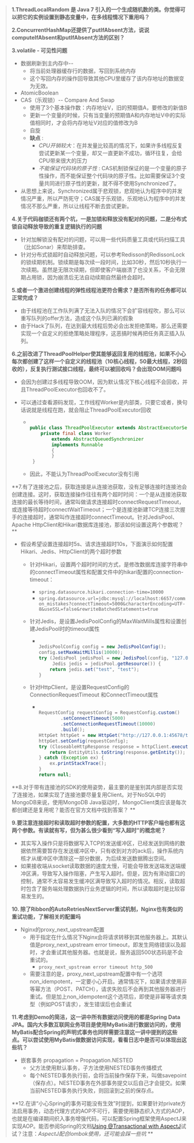 > **1.ThreadLocalRandom 是 Java 7 引入的一个生成随机数的类。你觉得可以把它的实例设置到静态变量中，在多线程情况下重用吗？**
>
> **2.ConcurrentHashMap还提供了putIfAbsent方法，说说computeIfAbsent和putIfAbsent方法的区别？**
>
> **3.volatile - 可见性问题**
>
> - 数据刷新到主内存中-- 
>   - 将当前处理器缓存行的数据，写回到系统内存
>   - 这个写回内存的操作回导致其他CPU里缓存了该内存地址的数据变为无效。
> - AtomicBoolean
> - CAS（乐观锁）-- Compare And Swap
>   - 使用了3个基本操作数：内存地址V，旧的预期值A，要修改的新值B
>   - 更新一个变量的时候，只有当变量的预期值A和内存地址V中的实际值相同时，才会将内存地址V对应的值修改为B
>   - 自旋
>   - **缺点** : 
>     - *CPU开销较大*：在并发量比较高的情况下，如果许多线程反复尝试更新某一个变量，却又一直更新不成功，循环往复，会给CPU带来很大的压力
>     - *不能保证代码块的原子性* : CAS机制锁保证的是一个变量的原子性操作，而不能保证整个代码块的原子性。比如需要保证3个变量共同进行原子性的更新，就不得不使用Synchronized了。
> - 从思想上来说，Synchronized属于悲观锁，悲观地认为程序中的并发情况严重，所以严防死守；CAS属于乐观锁，乐观地认为程序中的并发情况不那么严重，所以让线程不断去尝试更新。
>
> **4.关于代码枷锁还有两个坑，一是加锁和释放没有配对的问题，二是分布式锁自动释放导致的重复逻辑执行的问题**
>
> - 针对加解锁没有配对的问题，可以用一些代码质量工具或代码扫描工具（比如Sonar）来帮助排查。
> - 针对分布式锁超时自动释放问题，可以参考Redisson的RedissonLock的锁续期机制。锁续期是每次续一段时间，比如30秒，然后10秒执行一次续期。虽然是无限次续期，但即使客户端崩溃了也没关系，不会无限期占用锁，因为崩溃后无法自动续期自然最终会超时。
>
> **5.或者一个激进创建线程的弹性线程池更符合需求？是否所有的任务都可以正常完成？**
>
> - 由于线程池在工作队列满了无法入队的情况下会扩容线程吹，那么可以重写队列的offer方法，造成这个队列已满的假象
> - 由于Hack了队列，在达到最大线程后势必会出发拒绝策略，那么还需要实现一个自定义的拒绝策略处理程序，这恶搞时候再把任务真正插入队列。
>
> **6.之前改进了ThreadPoolHelper使其能够返回复用的线程池，如果不小心每次都创建了这样一个自定义的线程池（10核心线程，50最大线程，2秒回收的），反复执行测试接口线程，最终可以被回收吗？会出现OOM问题吗**
>
> - 会因为创建过多线程导致OOM，因为默认情况下核心线程不会回收，并且ThreadPoolExecutor也回收不了。
>
> - 可以通过查看源码发现，工作线程Worker是内部类，只要它或者，换句话说就是线程在跑，就会阻止ThreadPoolExecutor回收
>
>   - ```java
>     
>     public class ThreadPoolExecutor extends AbstractExecutorService {
>         private final class Worker
>             extends AbstractQueuedSynchronizer
>             implements Runnable 
>             { 
>             }
>      }
>     ```
>
>   - 因此，不能认为ThreadPoolExecutor没有引用
>
> **7.有了连接池之后，获取连接是从连接池获取，没有足够连接时连接池会创建连接。这时，获取连接操作往往有两个超时时间：一个是从连接池获取连接的最长等待时间，通常叫做请求连接超时connectRequestTimeout，或连接等待超时connectWaitTimeout；一个是连接池新建TCP连接三次握手的连接超时，通常叫作连接超时connectTimeout。针对JedisPool、Apache HttpClient和Hikari数据库连接池，那该如何设置这两个参数呢？ **
>
> - 假设希望设置连接超时5s、请求连接超时10s，下面演示如何配置Hikari、Jedis、HttpClient的两个超时参数
>
>   - 针对Hikari，设置两个超时时间的方式，是修改数据库连接字符串中的connectTimeout属性和配置文件中的hikari配置的connection-timeout：
>
>     - `spring.datasource.hikari.connection-time=10000`
>     - `spring.datasource.url=jdbc:mysql://localhost:6657/common_mistakes?connectTimeout=5000&characterEncoding=UTF-8&useSSL=false&rewriteBatchedStatements=true`
>
>   - 针对Jedis，是设置JedisPoolConfig的MaxWaitMills属性和设置创建JedisPool时的timeout属性
>
>     - ```java
>       
>       JedisPoolConfig config = new JedisPoolConfig();
>       config.setMaxWaitMillis(10000);
>       try (JedisPool jedisPool = new JedisPool(config, "127.0.0.1", 6379, 5000);
>            Jedis jedis = jedisPool.getResource()) {
>           return jedis.set("test", "test");
>       }
>       ```
>
>   - 针对HttpClient，是设置RequestConfig的ConnectionRequestTimeout 和ConnectTimeout属性
>
>     - ```java
>       
>       RequestConfig requestConfig = RequestConfig.custom()
>               .setConnectTimeout(5000)
>               .setConnectionRequestTimeout(10000)
>               .build();
>       HttpGet httpGet = new HttpGet("http://127.0.0.1:45678/twotimeoutconfig/test");
>       httpGet.setConfig(requestConfig);
>       try (CloseableHttpResponse response = httpClient.execute(httpGet)) {
>           return EntityUtils.toString(response.getEntity());
>       } catch (Exception ex) {
>           ex.printStackTrace();
>       }
>       return null;
>       ```
>
> **8.对于带有连接池的SDK的使用姿势，最主要的是鉴别其内部是否实现了连接池，如果实现了连接池要尽量复用Client。对于NoSQL中的MongoDB来说，使用MongoDB Java驱动时，MongoClient类应该是每次都创建还是复用呢？能否在官方文档中找到答案？ **
>
> **9.要注意连接超时和读取超时参数的配置，大多数的HTTP客户端也都有这两个参数。有读就有写，但为甚么很少看到“写入超时”的概念呢？**
>
> - 其实写入操作只是将数据写入TCP的发送缓冲区，已经发送到网络的数据依然需要暂存在发送缓冲区中，只有收到对方的ack后，操作系统内核才从缓冲区中清除这一部分数据，为后续发送数据腾出空间。
> - 如果接收端从socket读取数据的速度太慢，可能会导致发送端发送端缓冲区满，导致写入操作阻塞，产生写入超时。但是，因为有滑动窗口的控制，通常不太容易发生缓冲区满导致写入超时的情况。相反，读取超时包含了服务端处理数据执行业务逻辑的时间，所以读取超时是比较容易发生的。
>
> **10. 除了Ribbon的AutoRetriesNextServer重试机制，Nginx也有类似的重试功能，了解相关的配置吗**
>
> - Nginx的proxy_next_upstream配置
>   - 用于指定在什么情况下Nginx会将请求转移到其他服务器上。其默认值是proxy_next_upstream error timeout，即发生网络错误以及超时，才会重试其他服务器。也就是说，服务返回500状态码是不会重试的。
>     - `proxy_next_upstream error timeout http_500`
>   - 需要注意的是，proxy_next_upstream配置中有一个选项non_idempotent，一定要小心开启。通常情况下，如果请求使用非等幂方法（POST、PATCH），请求失败后不会再到其他服务器进行重试。但是加上non_idempotent这个选项后，即使是非幂等请求类型（例如POST请求），发生错误后也会重试
>
> **11.考虑到Demo的简洁，这一讲中所有数据访问使用的都是Spring Data JPA。国内大多数互联网业务项目是使用MyBatis进行数据访问的，使用MyBatis配合Spring的声明式事务也同样需要注意这一讲中提到的这些点。可以尝试使用MyBatis做数据访问实现，看看日志中是否可以体现出这些坑？**
>
> - 嵌套事务 propagation = Propagation.NESTED
>   - 父方法使用默认事务，子方法使用NESTED事务传播模式
>   - 每个NESTED事务执行前，会将当前操作保存下来，叫做savepoint（保存点）。NESTED事务在外部事务提交以后自己才会提交。如果当前NESTED事务执行失败，则回滚到之前的保存点。
>
> **12.在讲“小心Spring的事务可能没有生效”时提到，如果要针对private方法启用事务，动态代理方式的AOP不可行，需要使用静态织入方式的AOP，也就是在编译期间织入事务增强代码，可以配置Spring框架使用AspectJ来实现AOP。能否参阅Spring的文档[Using @Transactional with AspectJ](https://docs.spring.io/spring-framework/docs/current/spring-framework-reference/data-access.html#transaction-declarative-aspectj)试试？注意：*AspectJ配合lombok使用，还可能会踩一些坑* **
>
> 




